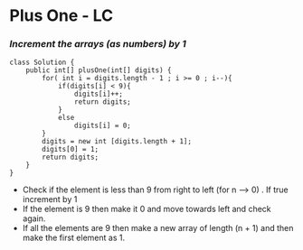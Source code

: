 
# Plus One - LC

### *Increment the arrays (as numbers) by 1*

```
class Solution {
    public int[] plusOne(int[] digits) {
        for( int i = digits.length - 1 ; i >= 0 ; i--){
            if(digits[i] < 9){
                digits[i]++;
                return digits;
            }
            else
                digits[i] = 0;
        }
        digits = new int [digits.length + 1];
        digits[0] = 1;
        return digits;
    }
}
```

- Check if the element is less than 9 from right to left (for n --> 0) . 
If true increment by 1
- If the element is 9 then make it 0 and move towards left and check again.
- If all the elements are 9 then make a new array of length (n + 1) and then make the first element as 1.
